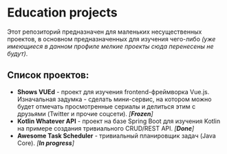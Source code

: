 # Education projects
Этот репозиторий предназначен для маленьких несущественных проектов, в основном предназначенных для изучения чего-либо _(уже имеющиеся в данном профиле мелкие проекты сюда перенесены не будут)_.

## Список проектов:
- **Shows VUEd** - проект для изучения frontend-фреймворка Vue.js. Изначальная задумка - сделать мини-сервис, на котором можно будет отмечать просмотренные сериалы и делиться этим с друзьями (Twitter и прочие соцсети). _[**Frozen**]_
- **Kotlin Whatever API** - проект на базе Spring Boot для изучения Kotlin на примере создания тривиального CRUD/REST API. _[**Done**]_
- **Awesome Task Scheduler** - тривиальный планировщик задач (Java Core). _[**In progress**]_